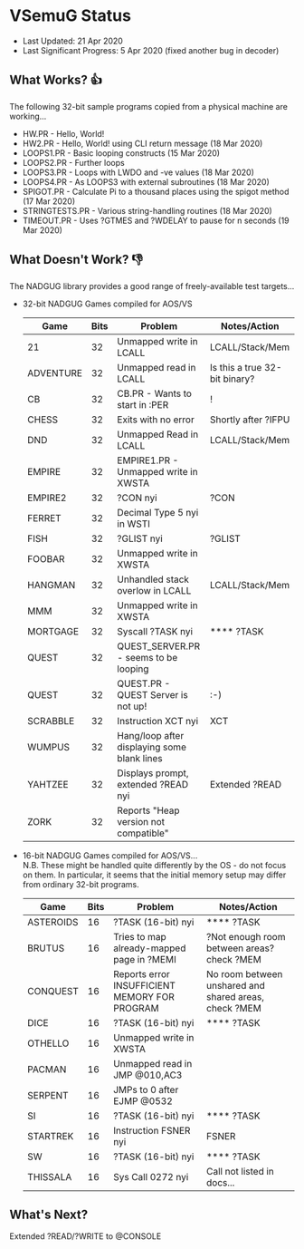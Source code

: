 # VSemuG Status
* Last Updated: 21 Apr 2020
* Last Significant Progress: 5 Apr 2020 (fixed another bug in decoder)
  
## What Works? :+1:
The following 32-bit sample programs copied from a physical machine are working...
* HW.PR - Hello, World!
* HW2.PR - Hello, World! using CLI return message (18 Mar 2020)
* LOOPS1.PR - Basic looping constructs (15 Mar 2020)
* LOOPS2.PR - Further loops 
* LOOPS3.PR - Loops with LWDO and -ve values (18 Mar 2020)
* LOOPS4.PR - As LOOPS3 with external subroutines (18 Mar 2020)
* SPIGOT.PR - Calculate Pi to a thousand places using the spigot method (17 Mar 2020)
* STRINGTESTS.PR - Various string-handling routines (18 Mar 2020)
* TIMEOUT.PR - Uses ?GTMES and ?WDELAY to pause for n seconds (19 Mar 2020)

## What Doesn't Work? :-1:

The NADGUG library provides a good range of freely-available test targets...
  
* 32-bit NADGUG Games compiled for AOS/VS

  |    Game   |  Bits  |  Problem  |   Notes/Action   |
  |-----------|--------|-----------|------------------|
  | 21        | 32 | Unmapped write in LCALL                       | LCALL/Stack/Mem |
  | ADVENTURE | 32 | Unmapped read in LCALL                        | Is this a true 32-bit binary? |
  | CB        | 32 | CB.PR - Wants to start in :PER                | ! |
  | CHESS     | 32 | Exits with no error                           | Shortly after ?IFPU |
  | DND       | 32 | Unmapped Read in LCALL                        | LCALL/Stack/Mem  |
  | EMPIRE    | 32 | EMPIRE1.PR - Unmapped write in XWSTA          | |
  | EMPIRE2   | 32 | ?CON nyi                                      | ?CON |
  | FERRET    | 32 | Decimal Type 5 nyi in WSTI                    | |
  | FISH      | 32 | ?GLIST nyi                                    | ?GLIST |
  | FOOBAR    | 32 | Unmapped write in XWSTA                       |  |
  | HANGMAN   | 32 | Unhandled stack overlow in LCALL              | LCALL/Stack/Mem |
  | MMM       | 32 | Unmapped write in XWSTA                       | |
  | MORTGAGE  | 32 | Syscall ?TASK nyi                             | **** ?TASK |
  | QUEST     | 32 | QUEST_SERVER.PR - seems to be looping         |  |
  | QUEST     | 32 | QUEST.PR - QUEST Server is not up!            | :-)  |
  | SCRABBLE  | 32 | Instruction XCT nyi                           | XCT |
  | WUMPUS    | 32 | Hang/loop after displaying some blank lines   |  |
  | YAHTZEE   | 32 | Displays prompt, extended ?READ nyi           | Extended ?READ |
  | ZORK      | 32 | Reports "Heap version not compatible"         |  |

* 16-bit NADGUG Games compiled for AOS/VS...  
  N.B. These might be handled quite differently by the OS - do not focus on them.  In particular, it seems
  that the initial memory setup may differ from ordinary 32-bit programs.

  |    Game   |  Bits  |  Problem  |   Notes/Action   |
  |-----------|--------|-----------|------------------|
  | ASTEROIDS | 16 | ?TASK (16-bit) nyi                            | **** ?TASK |
  | BRUTUS    | 16 | Tries to map already-mapped page in ?MEMI     | ?Not enough room between areas? check ?MEM | 
  | CONQUEST  | 16 | Reports error INSUFFICIENT MEMORY FOR PROGRAM | No room between unshared and shared areas, check ?MEM |
  | DICE      | 16 | ?TASK (16-bit) nyi                            | **** ?TASK |
  | OTHELLO   | 16 | Unmapped write in XWSTA                       | |
  | PACMAN    | 16 | Unmapped read in JMP @010,AC3                 |  |
  | SERPENT   | 16 | JMPs to 0 after EJMP @0532                    |  |
  | SI        | 16 | ?TASK (16-bit) nyi                            | **** ?TASK |
  | STARTREK  | 16 | Instruction FSNER nyi                         | FSNER |
  | SW        | 16 | ?TASK (16-bit) nyi                            | **** ?TASK |
  | THISSALA  | 16 | Sys Call 0272 nyi                             | Call not listed in docs... |
 

## What's Next?

Extended ?READ/?WRITE to @CONSOLE
